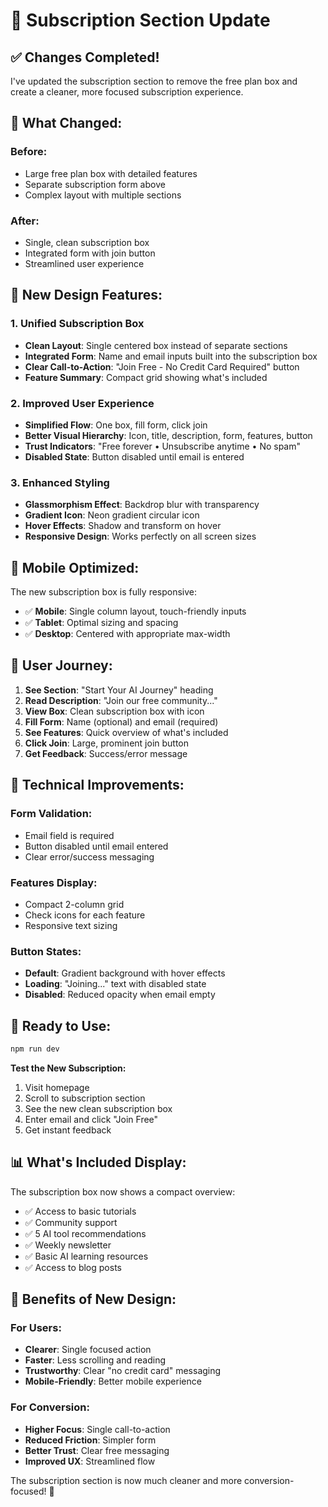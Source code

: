 # 📝 Subscription Section Update

## ✅ **Changes Completed!**

I've updated the subscription section to remove the free plan box and create a cleaner, more focused subscription experience.

## 🔄 **What Changed:**

### **Before:**
- Large free plan box with detailed features
- Separate subscription form above
- Complex layout with multiple sections

### **After:**
- Single, clean subscription box
- Integrated form with join button
- Streamlined user experience

## 🎨 **New Design Features:**

### **1. Unified Subscription Box**
- **Clean Layout**: Single centered box instead of separate sections
- **Integrated Form**: Name and email inputs built into the subscription box
- **Clear Call-to-Action**: "Join Free - No Credit Card Required" button
- **Feature Summary**: Compact grid showing what's included

### **2. Improved User Experience**
- **Simplified Flow**: One box, fill form, click join
- **Better Visual Hierarchy**: Icon, title, description, form, features, button
- **Trust Indicators**: "Free forever • Unsubscribe anytime • No spam"
- **Disabled State**: Button disabled until email is entered

### **3. Enhanced Styling**
- **Glassmorphism Effect**: Backdrop blur with transparency
- **Gradient Icon**: Neon gradient circular icon
- **Hover Effects**: Shadow and transform on hover
- **Responsive Design**: Works perfectly on all screen sizes

## 📱 **Mobile Optimized:**

The new subscription box is fully responsive:
- ✅ **Mobile**: Single column layout, touch-friendly inputs
- ✅ **Tablet**: Optimal sizing and spacing
- ✅ **Desktop**: Centered with appropriate max-width

## 🎯 **User Journey:**

1. **See Section**: "Start Your AI Journey" heading
2. **Read Description**: "Join our free community..."
3. **View Box**: Clean subscription box with icon
4. **Fill Form**: Name (optional) and email (required)
5. **See Features**: Quick overview of what's included
6. **Click Join**: Large, prominent join button
7. **Get Feedback**: Success/error message

## 🔧 **Technical Improvements:**

### **Form Validation:**
- Email field is required
- Button disabled until email entered
- Clear error/success messaging

### **Features Display:**
- Compact 2-column grid
- Check icons for each feature
- Responsive text sizing

### **Button States:**
- **Default**: Gradient background with hover effects
- **Loading**: "Joining..." text with disabled state
- **Disabled**: Reduced opacity when email empty

## 🎉 **Ready to Use:**

```bash
npm run dev
```

**Test the New Subscription:**
1. Visit homepage
2. Scroll to subscription section
3. See the new clean subscription box
4. Enter email and click "Join Free"
5. Get instant feedback

## 📊 **What's Included Display:**

The subscription box now shows a compact overview:
- ✅ Access to basic tutorials
- ✅ Community support  
- ✅ 5 AI tool recommendations
- ✅ Weekly newsletter
- ✅ Basic AI learning resources
- ✅ Access to blog posts

## 🚀 **Benefits of New Design:**

### **For Users:**
- **Clearer**: Single focused action
- **Faster**: Less scrolling and reading
- **Trustworthy**: Clear "no credit card" messaging
- **Mobile-Friendly**: Better mobile experience

### **For Conversion:**
- **Higher Focus**: Single call-to-action
- **Reduced Friction**: Simpler form
- **Better Trust**: Clear free messaging
- **Improved UX**: Streamlined flow

The subscription section is now much cleaner and more conversion-focused! 🎯